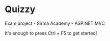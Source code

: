# Quizzy

Exam project - Sirma Academy - ASP.NET MVC

It's enough to press Ctrl + F5 to get started!

